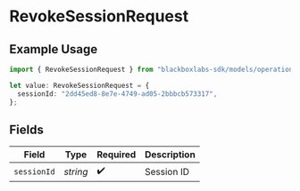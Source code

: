 # RevokeSessionRequest

## Example Usage

```typescript
import { RevokeSessionRequest } from "blackboxlabs-sdk/models/operations";

let value: RevokeSessionRequest = {
  sessionId: "2dd45ed8-8e7e-4749-ad05-2bbbcb573317",
};
```

## Fields

| Field              | Type               | Required           | Description        |
| ------------------ | ------------------ | ------------------ | ------------------ |
| `sessionId`        | *string*           | :heavy_check_mark: | Session ID         |